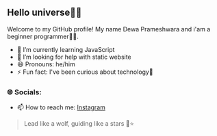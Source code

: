 ## Hello universe🌌✨

<!--
**DePram/DePram** is a ✨ _special_ ✨ repository because its `README.md` (this file) appears on your GitHub profile.

Here are some ideas to get you started:

- 🔭 I’m currently working on ...
- 🌱 I’m currently learning ...
- 👯 I’m looking to collaborate on ...
- 🤔 I’m looking for help with ...
- 💬 Ask me about ...
- 📫 How to reach me: ...
- 😄 Pronouns: ...
- ⚡ Fun fact: ...
-->

Welcome to my GitHub profile! My name Dewa Prameshwara and i'am a beginner programmer👩‍💻.

- 🌱 I’m currently learning JavaScript
- 🤔 I’m looking for help with static website
- 😄 Pronouns: he/him
- ⚡ Fun fact: I've been curious about technology🤖

### 🌐 Socials:

- 📫 How to reach me: [Instagram](https://www.instagram.com/dewa.prameshwara?igsh=cjZpeHptdHN3dDFu)

> Lead like a wolf, guiding like a stars
> 🐺⭐
